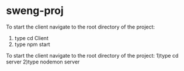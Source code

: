 # sweng-proj

To start the client navigate to the root directory of the project:
1) type cd Client
2) type npm start

To start the client navigate to the root directory of the project:
1)type cd server
2)type nodemon server
